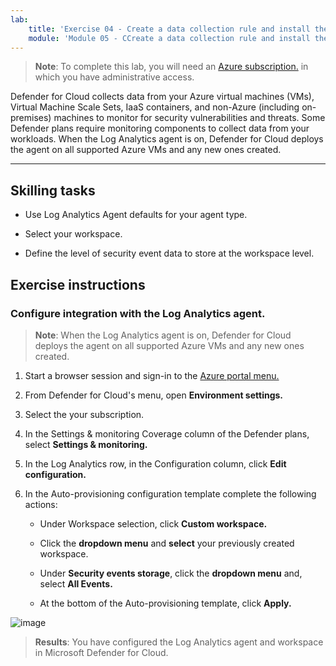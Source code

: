 ```yaml
---
lab:
    title: 'Exercise 04 - Create a data collection rule and install the Azure Monitor Agent'    
    module: 'Module 05 - CCreate a data collection rule and install the Azure Monitor Agent'
---
```



>**Note**: To complete this lab, you will need an [Azure subscription.](https://azure.microsoft.com/en-us/free/?azure-portal=true) in which you have administrative access. 


Defender for Cloud collects data from your Azure virtual machines (VMs), Virtual Machine Scale Sets, IaaS containers, and non-Azure (including on-premises) machines to monitor for security vulnerabilities and threats. Some Defender plans require monitoring components to collect data from your workloads. When the Log Analytics agent is on, Defender for Cloud deploys the agent on all supported Azure VMs and any new ones created. 

---

## Skilling tasks

- Use Log Analytics Agent defaults for your agent type.

- Select your workspace.
  
- Define the level of security event data to store at the workspace level.

## Exercise instructions 

### Configure integration with the Log Analytics agent.

>**Note**: When the Log Analytics agent is on, Defender for Cloud deploys the agent on all supported Azure VMs and any new ones created. 

1. Start a browser session and sign-in to the [Azure portal menu.](https://portal.azure.com/)
   
2. From Defender for Cloud's menu, open **Environment settings.**

4. Select the your subscription.

5. In the Settings & monitoring Coverage column of the Defender plans, select **Settings & monitoring.**

7. In the Log Analytics row, in the Configuration column, click **Edit configuration.**

8. In the Auto-provisioning configuration template complete the following actions:

   - Under Workspace selection, click **Custom workspace.**

   - Click the **dropdown menu** and **select** your previously created workspace.

   - Under **Security events storage**, click the **dropdown menu** and, select **All Events.**

   - At the bottom of the Auto-provisioning template, click **Apply.**
   
![image](https://github.com/MicrosoftLearning/Secure-Azure-services-and-workloads-with-Microsoft-Cloud-Security-Benchmark/assets/91347931/c1c812e7-b5ca-4caa-b8e6-34a6e4b325fd)




> **Results**: You have configured the Log Analytics agent and workspace in Microsoft Defender for Cloud.
